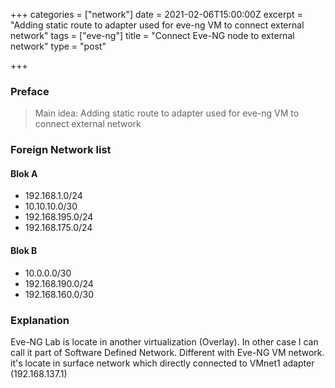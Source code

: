 +++
categories = ["network"]
date = 2021-02-06T15:00:00Z
excerpt = "Adding static route to adapter used for eve-ng VM to connect external network"
tags = ["eve-ng"]
title = "Connect Eve-NG node to external network"
type = "post"

+++
### Preface

> Main idea: Adding static route to adapter used for eve-ng VM to connect external network

### Foreign Network list

#### Blok A

* 192.168.1.0/24
* 10.10.10.0/30
* 192.168.195.0/24
* 192.168.175.0/24

#### Blok B

* 10.0.0.0/30
* 192.168.190.0/24
* 192.168.160.0/30

### Explanation

Eve-NG Lab is locate in another virtualization (Overlay). In other case I can call it part of Software Defined Network. Different with Eve-NG VM network. it's locate in surface network which directly connected to VMnet1 adapter (192.168.137.1)